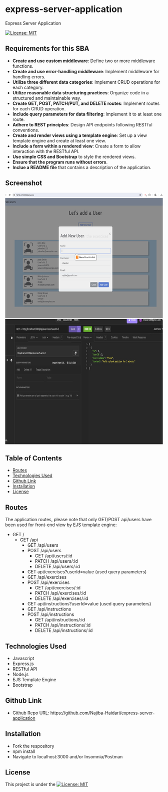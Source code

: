 # express-server-application
Express Server Application

[![License: MIT](https://img.shields.io/badge/License-MIT-yellow.svg)](https://opensource.org/licenses/MIT)

## Requirements for this SBA
- **Create and use custom middleware**: Define two or more middleware functions.
- **Create and use error-handling middleware**: Implement middleware for handling errors.
- **Utilize three different data categories**: Implement CRUD operations for each category.
- **Utilize reasonable data structuring practices**: Organize code in a structured and maintainable way.
- **Create GET, POST, PATCH/PUT, and DELETE routes**: Implement routes for each CRUD operation.
- **Include query parameters for data filtering**: Implement it to at least one route.
- **Adhere to REST principles**: Design API endpoints following RESTful conventions.
- **Create and render views using a template engine**: Set up a view template engine and create at least one view.
- **Include a form within a rendered view**: Create a form to allow interaction with the RESTful API.
- **Use simple CSS and Bootstrap** to style the rendered views.
- **Ensure that the program runs without errors**.
- **Inclue a README file** that contains a description of the application.

## Screenshot

<p align="center">
  <img src="./public/images/screenshot.jpg" alt="screenshot" width="700" height="400" />
  <img src="./public/images/2D1714DA-131A-438D-9668-B78AE8F3E4D4.jpeg" alt="screenshot" width="700" height="400" />
</p>

## Table of Contents

- [Routes](#routes)
- [Technologies Used](#technologies-used)
- [Github Link](#github-link)
- [Installation](#installation)
- [License](#license)

## Routes
The application routes, please note that only GET/POST api/users have been used for front-end view by EJS template engine: 

* GET /
    * GET /api
        * GET /api/users
        * POST /api/users
            * GET /api/users/:id
            * PATCH /api/users/:id
            * DELETE /api/users/:id
        * GET api/exercises?userId=value (used query parameters)
        * GET /api/exercises
        * POST /api/exercises
            * GET /api/exercises/:id
            * PATCH /api/exercises/:id
            * DELETE /api/exercises/:id
        * GET api/instructions?userId=value (used query parameters)
        * GET /api/instructions
        * POST /api/instructions
            * GET /api/instructions/:id
            * PATCH /api/instructions/:id
            * DELETE /api/instructions/:id


## Technologies Used
- Javascript 
- Express.js
- RESTful API
- Node.js
- EJS Template Engine
- Bootstrap

## Github Link

- Github Repo URL: https://github.com/Najiba-Haidari/express-server-application

## Installation
- Fork the respository
- npm install
- Navigate to localhost:3000 and/or Insomnia/Postman

## License

This project is under the [![License: MIT](https://img.shields.io/badge/License-MIT-yellow.svg)](https://opensource.org/licenses/MIT)



